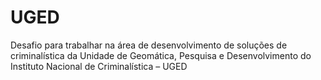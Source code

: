 # UGED
Desafio para trabalhar na área de desenvolvimento de soluções de criminalística da Unidade de Geomática, Pesquisa e Desenvolvimento do Instituto Nacional de Criminalística – UGED
